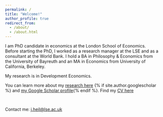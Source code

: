 ```yaml
---
permalink: /
title: "Welcome!"
author_profile: true
redirect_from: 
  - /about/
  - /about.html
---
```


I am PhD candidate in economics at the London School of Economics. Before starting the PhD, I worked as a research manager at the LSE and as a consultant at the World Bank. I hold a BA in Philosophy & Economics from the University of Bayreuth and an MA in Economics from University of California, Berkeley. 

My research is in Development Economics.

You can learn more about my <a href="/publications/">research here</a> {% if site.author.googlescholar %} and <a href="{{ site.author.googlescholar }}">my Google Scholar profile</a>{% endif %}. Find my <a href="/cv.pdf">CV here</a>

<br>

Contact me: <a href="mailto:j.heil@lse.ac.uk">j.heil@lse.ac.uk</a>

<br><br>
